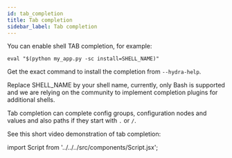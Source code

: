 ```yaml
---
id: tab_completion
title: Tab completion
sidebar_label: Tab completion
---
```

You can enable shell TAB completion, for example:
```
eval "$(python my_app.py -sc install=SHELL_NAME)"
```
Get the exact command to install the completion from `--hydra-help`.

Replace SHELL_NAME by your shell name, currently, only Bash is supported and we are relying on the community to implement completion plugins for additional shells.

Tab completion can complete config groups, configuration nodes and values and also paths if they start with `.` or `/`.

See this short video demonstration of tab completion:

import Script from '../../../src/components/Script.jsx';

<Script id="asciicast-272604" src="https://asciinema.org/a/272604.js" async></Script>
